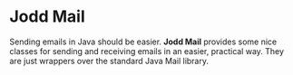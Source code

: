 # Jodd Mail

Sending emails in Java should be easier. **Jodd Mail** provides some nice classes for sending and receiving emails in an easier, practical way. They are just wrappers over the standard Java Mail library.

